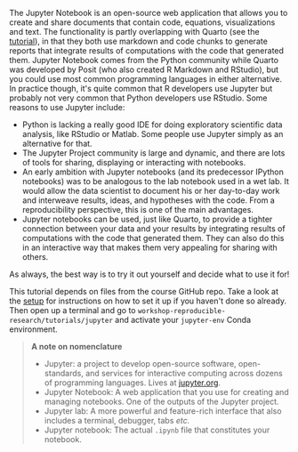 The Jupyter Notebook is an open-source web application that allows you to create
and share documents that contain code, equations, visualizations and text. The
functionality is partly overlapping with Quarto (see the
[tutorial](quarto-1-introduction)), in that they both use markdown and code
chunks to generate reports that integrate results of computations with the code
that generated them. Jupyter Notebook comes from the Python community while
Quarto was developed by Posit (who also created R Markdown and RStudio), but
you could use most common programming languages in either alternative. In
practice though, it's quite common that R developers use Jupyter but probably
not very common that Python developers use RStudio. Some reasons to use Jupyter
include:

* Python is lacking a really good IDE for doing exploratory scientific data
  analysis, like RStudio or Matlab. Some people use Jupyter simply as an
  alternative for that.
* The Jupyter Project community is large and dynamic, and there are
  lots of tools for sharing, displaying or interacting with notebooks.
* An early ambition with Jupyter notebooks (and its predecessor IPython
  notebooks) was to be analogous to the lab notebook used in a wet lab. It
  would allow the data scientist to document his or her day-to-day work and
  interweave results, ideas, and hypotheses with the code. From
  a reproducibility perspective, this is one of the main advantages.
* Jupyter notebooks can be used, just like Quarto, to provide a tighter
  connection between your data and your results by integrating results of
  computations with the code that generated them. They can also do this in an
  interactive way that makes them very appealing for sharing with others.

As always, the best way is to try it out yourself and decide what to use it
for!

This tutorial depends on files from the course GitHub repo. Take a look at the
[setup](pre-course-setup) for instructions on how to set it up if you haven't
done so already. Then open up a terminal and go to
`workshop-reproducible-research/tutorials/jupyter` and activate your
`jupyter-env` Conda environment.

> **A note on nomenclature** <br>
>
> - Jupyter: a project to develop open-source software, open-standards, and
>   services for interactive computing across dozens of programming
>   languages. Lives at [jupyter.org](https://jupyter.org).
> - Jupyter Notebook: A web application that you use for creating and
>   managing notebooks. One of the outputs of the Jupyter project.
> - Jupyter lab: A more powerful and feature-rich interface that also
>   includes a terminal, debugger, tabs _etc._
> - Jupyter notebook: The actual `.ipynb` file that constitutes your
>   notebook.
